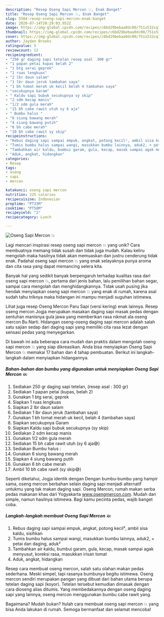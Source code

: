 ```yaml
---
description: "Resep Oseng Sapi Mercon 💥, Enak Banget"
title: "Resep Oseng Sapi Mercon 💥, Enak Banget"
slug: 5504-resep-oseng-sapi-mercon-enak-banget
date: 2020-07-14T20:29:03.952Z
image: https://img-global.cpcdn.com/recipes/c6bd29bebaa0dc00/751x532cq70/oseng-sapi-mercon-💥-foto-resep-utama.jpg
thumbnail: https://img-global.cpcdn.com/recipes/c6bd29bebaa0dc00/751x532cq70/oseng-sapi-mercon-💥-foto-resep-utama.jpg
cover: https://img-global.cpcdn.com/recipes/c6bd29bebaa0dc00/751x532cq70/oseng-sapi-mercon-💥-foto-resep-utama.jpg
author: Jayden Brooks
ratingvalue: 5
reviewcount: 12
recipeingredient:
- "250 gr daging sapi tetelan resep asal  300 gr"
- "1 papan petai kupas belah 2"
- "1 btg serai geprek"
- "1 ruas lengkuas"
- "2 lbr daun salam"
- "1 lbr daun jeruk tambahan saya"
- "1 bh tomat merah uk kecil belah 4 tambahan saya"
- "secukupnya Garam"
- " Kaldu sapi bubuk secukupnya sy skip"
- "2 sdm kecap manis"
- "1/2 sdm gula merah"
- "15 bh cabe rawit utuh sy 6 aja"
- " Bumbu halus "
- "6 siung bawang merah"
- "4 siung bawang putih"
- "6 bh cabe merah"
- "10 bh cabe rawit sy skip"
recipeinstructions:
- "Rebus daging sapi sampai empuk, angkat, potong kecil², ambil sisa kaldu, sisihkan"
- "Tumis bumbu halus sampai wangi, masukkan bumbu lainnya, aduk2, + petai dan daging, aduk²"
- "Tambahkan air kaldu, bumbui garam, gula, kecap, masak sampai agak menyusut, koreksi rasa, masukkan irisan tomat"
- "Aduk, angkat, hidangkan"
categories:
- Resep
tags:
- oseng
- sapi
- mercon

katakunci: oseng sapi mercon 
nutrition: 225 calories
recipecuisine: Indonesian
preptime: "PT33M"
cooktime: "PT58M"
recipeyield: "2"
recipecategory: Lunch

---
```



![Oseng Sapi Mercon 💥](https://img-global.cpcdn.com/recipes/c6bd29bebaa0dc00/751x532cq70/oseng-sapi-mercon-💥-foto-resep-utama.jpg)

Lagi mencari inspirasi resep oseng sapi mercon 💥 yang unik? Cara membuatnya memang tidak susah dan tidak juga mudah. Kalau keliru mengolah maka hasilnya tidak akan memuaskan dan justru cenderung tidak enak. Padahal oseng sapi mercon 💥 yang enak selayaknya punya aroma dan cita rasa yang dapat memancing selera kita.

Banyak hal yang sedikit banyak berpengaruh terhadap kualitas rasa dari oseng sapi mercon 💥, pertama dari jenis bahan, lalu pemilihan bahan segar, sampai cara mengolah dan menghidangkannya. Tidak usah pusing jika hendak menyiapkan oseng sapi mercon 💥 yang enak di rumah, karena asal sudah tahu triknya maka hidangan ini mampu menjadi suguhan istimewa.

Lihat juga resep Oseng Mercon Paru Sapi (versi kering) enak lainnya. Resep oseng mercon Jogja merupakan masakan daging sapi masak pedas dengan sentuhan manisnya gula jawa yang memberikan rasa nikmat ala oseng mercon Bu Narti. Hidangan oseng-oseng daging sapi mercon adalah salah satu sajian sedap dari daging sapi yang memiliki cita rasa lezat dengan sensasi pedas yang menyegarkan.


Di bawah ini ada beberapa cara mudah dan praktis dalam mengolah oseng sapi mercon 💥 yang siap dikreasikan. Anda bisa menyiapkan Oseng Sapi Mercon 💥 memakai 17 bahan dan 4 tahap pembuatan. Berikut ini langkah-langkah dalam menyiapkan hidangannya.

<!--inarticleads1-->

##### Bahan-bahan dan bumbu yang digunakan untuk menyiapkan Oseng Sapi Mercon 💥:

1. Sediakan 250 gr daging sapi tetelan, (resep asal : 300 gr)
1. Sediakan 1 papan petai (kupas, belah 2)
1. Gunakan 1 btg serai, geprek
1. Siapkan 1 ruas lengkuas
1. Siapkan 2 lbr daun salam
1. Sediakan 1 lbr daun jeruk (tambahan saya)
1. Gunakan 1 bh tomat merah uk kecil, belah 4 (tambahan saya)
1. Siapkan secukupnya Garam
1. Siapkan  Kaldu sapi bubuk secukupnya (sy skip)
1. Sediakan 2 sdm kecap manis
1. Gunakan 1/2 sdm gula merah
1. Sediakan 15 bh cabe rawit utuh (sy 6 aja😅)
1. Sediakan  Bumbu halus :
1. Gunakan 6 siung bawang merah
1. Siapkan 4 siung bawang putih
1. Gunakan 6 bh cabe merah
1. Ambil 10 bh cabe rawit (sy skip😅)


Seperti diketahui, Jogja identik dengan Dengan bumbu-bumbu yang hampir sama, oseng mercon berbahan selain daging sapi menjadi alternatif untukmu yang tak makan daging sapi. Oseng Mercon, rumah makan serba pedas makanan khas dari Yogyakarta www.osengmercon.com. Mudah dan simple, namun hasilnya istimewa. Bagi kamu pecinta pedas, wajib banget coba. 

<!--inarticleads2-->

##### Langkah-langkah membuat Oseng Sapi Mercon 💥:

1. Rebus daging sapi sampai empuk, angkat, potong kecil², ambil sisa kaldu, sisihkan
1. Tumis bumbu halus sampai wangi, masukkan bumbu lainnya, aduk2, + petai dan daging, aduk²
1. Tambahkan air kaldu, bumbui garam, gula, kecap, masak sampai agak menyusut, koreksi rasa, masukkan irisan tomat
1. Aduk, angkat, hidangkan


Resep cara membuat oseng mercon, salah satu olahan makan pedas sederhana. Meski simpel, tapi rasanya bumbunya begitu istimewa. Oseng mercon sendiri merupakan pangan yang dibuat dari bahan utama berupa tetelan daging sapi (koyor). Tetelan tersebut kemudian dimasak dengan cara dioseng alias ditumis. Yang membedakannya dengan oseng daging sapi yang lainnya, oseng mercon menggunakan bumbu cabe rawit yang. 

Bagaimana? Mudah bukan? Itulah cara membuat oseng sapi mercon 💥 yang bisa Anda lakukan di rumah. Semoga bermanfaat dan selamat mencoba!
